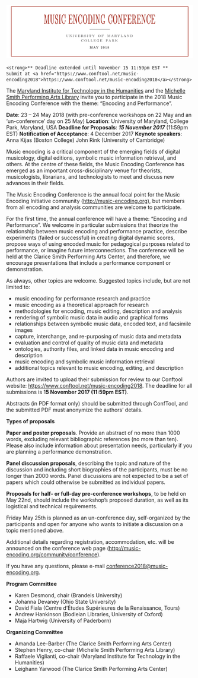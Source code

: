 ![Music Encoding Conference](../../images/2017-10-header_mec2018.png)

```
<strong>** Deadline extended until November 15 11:59pm EST **
Submit at <a href="https://www.conftool.net/music-encoding2018">https://www.conftool.net/music-encoding2018</a></strong>
```

The [Maryland Institute for Technology in the Humanities](http://mith.umd.edu) and the [Michelle Smith Performing Arts Library](https://www.lib.umd.edu/mspal) invite you to participate in the 2018 Music Encoding Conference with the theme: “Encoding and Performance”.

**Date**: 23 – 24 May 2018 (with pre-conference workshops on 22 May and an ‘un-conference’ day on 25 May) **Location**: University of Maryland, College Park, Maryland, USA **Deadline for Proposals**: _**15 November 2017**_ (11:59pm EST) **Notification of Acceptance**: 4 December 2017 **Keynote speakers**: Anna Kijas (Boston College) John Rink (University of Cambridge)

Music encoding is a critical component of the emerging fields of digital musicology, digital editions, symbolic music information retrieval, and others. At the centre of these fields, the Music Encoding Conference has emerged as an important cross-disciplinary venue for theorists, musicologists, librarians, and technologists to meet and discuss new advances in their fields.

The Music Encoding Conference is the annual focal point for the Music Encoding Initiative community (<http://music-encoding.org>), but members from all encoding and analysis communities are welcome to participate.

For the first time, the annual conference will have a theme: “Encoding and Performance”. We welcome in particular submissions that theorize the relationship between music encoding and performance practice, describe experiments (failed or successful) in creating digital dynamic scores, propose ways of using encoded music for pedagogical purposes related to performance, or imagine future interconnections. The conference will be held at the Clarice Smith Performing Arts Center, and therefore, we encourage presentations that include a performance component or demonstration.

As always, other topics are welcome. Suggested topics include, but are not limited to:

- music encoding for performance research and practice
- music encoding as a theoretical approach for research
- methodologies for encoding, music editing, description and analysis
- rendering of symbolic music data in audio and graphical forms
- relationships between symbolic music data, encoded text, and facsimile images
- capture, interchange, and re-purposing of music data and metadata
- evaluation and control of quality of music data and metadata
- ontologies, authority files, and linked data in music encoding and description
- music encoding and symbolic music information retrieval
- additional topics relevant to music encoding, editing, and description

Authors are invited to upload their submission for review to our Conftool website: <https://www.conftool.net/music-encoding2018>. The deadline for all submissions is 1**5 November 2017 (11:59pm EST)**.

Abstracts (in PDF format only) should be submitted through ConfTool, and the submitted PDF must anonymize the authors’ details.

**Types of proposals**

**Paper and poster proposals**. Provide an abstract of no more than 1000 words, excluding relevant bibliographic references (no more than ten). Please also include information about presentation needs, particularly if you are planning a performance demonstration.

**Panel discussion proposals**, describing the topic and nature of the discussion and including short biographies of the participants, must be no longer than 2000 words. Panel discussions are not expected to be a set of papers which could otherwise be submitted as individual papers.

**Proposals for half- or full-day pre-conference workshops**, to be held on May 22nd, should include the workshop’s proposed duration, as well as its logistical and technical requirements.

Friday May 25th is planned as an un-conference day, self-organized by the participants and open for anyone who wants to initiate a discussion on a topic mentioned above.

Additional details regarding registration, accommodation, etc. will be announced on the conference web page (<http://music-encoding.org/community/conference>).

If you have any questions, please e-mail conference2018@music-encoding.org.

**Program Committee**

- Karen Desmond, chair (Brandeis University)
- Johanna Devaney (Ohio State University)
- David Fiala (Centre d’Études Supérieures de la Renaissance, Tours)
- Andrew Hankinson (Bodleian Libraries, University of Oxford)
- Maja Hartwig (University of Paderborn)

**Organizing Committee**

- Amanda Lee-Barber (The Clarice Smith Performing Arts Center)
- Stephen Henry, co-chair (Michelle Smith Performing Arts Library)
- Raffaele Viglianti, co-chair (Maryland Institute for Technology in the Humanities)
- Leighann Yarwood (The Clarice Smith Performing Arts Center)